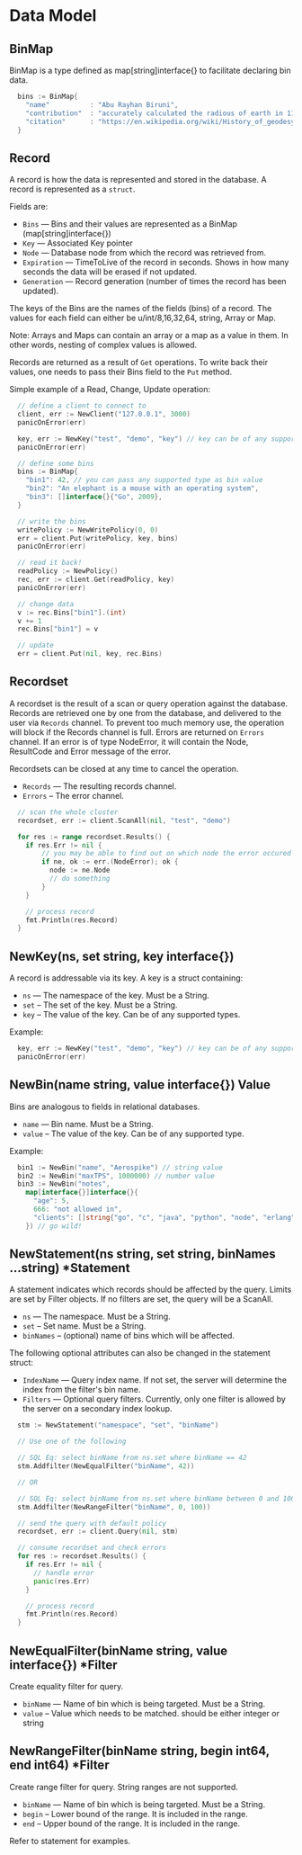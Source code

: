 # Data Model

<!--
################################################################################
binmap
################################################################################
-->
<a name="binmap"></a>

## BinMap

BinMap is a type defined as map[string]interface{} to facilitate declaring bin data.

```go
  bins := BinMap{
    "name"          : "Abu Rayhan Biruni",
    "contribution"  : "accurately calculated the radious of earth in 11th century",
    "citation"      : "https://en.wikipedia.org/wiki/History_of_geodesy#Biruni",
  }
```

<!--
################################################################################
record
################################################################################
-->
<a name="record"></a>

## Record

A record is how the data is represented and stored in the database. A record is represented as a `struct`.

Fields are:
- `Bins` — Bins and their values are represented as a BinMap (map[string]interface{})
- `Key` — Associated Key pointer
- `Node` — Database node from which the record was retrieved from.
- `Expiration` — TimeToLive of the record in seconds. Shows in how many seconds the data will be erased if not updated.
- `Generation` — Record generation (number of times the record has been updated).

The keys of the Bins are the names of the fields (bins) of a record. The values for each field can either be u/int/8,16,32,64, string, Array or Map.

Note: Arrays and Maps can contain an array or a map as a value in them. In other words, nesting of complex values is allowed.

Records are returned as a result of `Get` operations. To write back their values, one needs to pass their Bins field to the `Put` method.

Simple example of a Read, Change, Update operation:

```go
  // define a client to connect to
  client, err := NewClient("127.0.0.1", 3000)
  panicOnError(err)

  key, err := NewKey("test", "demo", "key") // key can be of any supported type
  panicOnError(err)

  // define some bins
  bins := BinMap{
    "bin1": 42, // you can pass any supported type as bin value
    "bin2": "An elephant is a mouse with an operating system",
    "bin3": []interface{}{"Go", 2009},
  }

  // write the bins
  writePolicy := NewWritePolicy(0, 0)
  err = client.Put(writePolicy, key, bins)
  panicOnError(err)

  // read it back!
  readPolicy := NewPolicy()
  rec, err := client.Get(readPolicy, key)
  panicOnError(err)

  // change data
  v := rec.Bins["bin1"].(int)
  v += 1
  rec.Bins["bin1"] = v

  // update
  err = client.Put(nil, key, rec.Bins)
```

<!--
################################################################################
recordset
################################################################################
-->
<a name="recordset"></a>

## Recordset

A recordset is the result of a scan or query operation against the database. Records are retrieved one by one from the database, and delivered to the user via `Records` channel.
To prevent too much memory use, the operation will block if the Records channel is full.
Errors are returned on `Errors` channel. If an error is of type NodeError, it will contain the Node, ResultCode and Error message of the error.

Recordsets can be closed at any time to cancel the operation.

- `Records` — The resulting records channel.
- `Errors` – The error channel.

```go
  // scan the whole cluster
  recordset, err := client.ScanAll(nil, "test", "demo")

  for res := range recordset.Results() {
    if res.Err != nil {
        // you may be able to find out on which node the error occured
        if ne, ok := err.(NodeError); ok {
          node := ne.Node
          // do something
        }
    }

    // process record
    fmt.Println(res.Record)
  }
```

<!--
################################################################################
key
################################################################################
-->
<a name="key"></a>

## NewKey(ns, set string, key interface{})

A record is addressable via its key. A key is a struct containing:

- `ns` — The namespace of the key. Must be a String.
- `set` – The set of the key. Must be a String.
- `key` – The value of the key. Can be of any supported types.

Example:

```go
  key, err := NewKey("test", "demo", "key") // key can be of any supported type
  panicOnError(err)
```

<!--
################################################################################
bin
################################################################################
-->
<a name="bin"></a>

## NewBin(name string, value interface{}) Value

Bins are analogous to fields in relational databases.

- `name` — Bin name. Must be a String.
- `value` – The value of the key. Can be of any supported type.

Example:

```go
  bin1 := NewBin("name", "Aerospike") // string value
  bin2 := NewBin("maxTPS", 1000000) // number value
  bin3 := NewBin("notes",
    map[interface{}]interface{}{
      "age": 5,
      666: "not allowed in",
      "clients": []string{"go", "c", "java", "python", "node", "erlang"},
    }) // go wild!
```

<!--
################################################################################
statement
################################################################################
-->
<a name="statement"></a>

## NewStatement(ns string, set string, binNames ...string) *Statement

A statement indicates which records should be affected by the query. Limits are set by Filter objects. If no filters are set, the query will be a ScanAll.

- `ns`            — The namespace. Must be a String.
- `set`           – Set name. Must be a String.
- `binNames`      – (optional) name of bins which will be affected.

The following optional attributes can also be changed in the statement struct:

- `IndexName`     —  Query index name. If not set, the server will determine the index from the filter's bin name.
- `Filters`       — Optional query filters.  Currently, only one filter is allowed by the server on a secondary index lookup.

```go
  stm := NewStatement("namespace", "set", "binName")

  // Use one of the following

  // SQL Eq: select binName from ns.set where binName == 42
  stm.Addfilter(NewEqualFilter("binName", 42))

  // OR

  // SQL Eq: select binName from ns.set where binName between 0 and 100
  stm.Addfilter(NewRangeFilter("binName", 0, 100))

  // send the query with default policy
  recordset, err := client.Query(nil, stm)

  // consume recordset and check errors
  for res := recordset.Results() {
    if res.Err != nil {
      // handle error
      panic(res.Err)
    }

    // process record
    fmt.Println(res.Record)
  }
```

<!--
################################################################################
filter
################################################################################
-->
<a name="filter"></a>

## NewEqualFilter(binName string, value interface{}) *Filter

Create equality filter for query.

- `binName`       — Name of bin which is being targeted. Must be a String.
- `value`         – Value which needs to be matched. should be either integer or string

## NewRangeFilter(binName string, begin int64, end int64) *Filter

Create range filter for query. String ranges are not supported.

- `binName`       — Name of bin which is being targeted. Must be a String.
- `begin`         – Lower bound of the range. It is included in the range.
- `end`           – Upper bound of the range. It is included in the range.

Refer to statement for examples.
